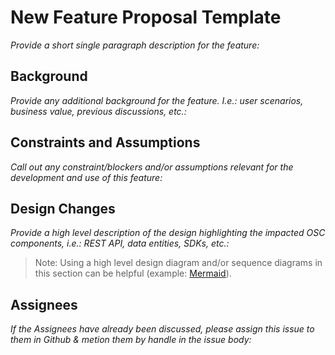 # New Feature Proposal Template

_Provide a short single paragraph description for the feature:_

## Background

_Provide any additional background for the feature. I.e.: user scenarios, business value, previous discussions, etc.:_

## Constraints and Assumptions

_Call out any constraint/blockers and/or assumptions relevant for the development and use of this feature:_

## Design Changes

_Provide a high level description of the design highlighting the impacted OSC components, i.e.: REST API, data entities, SDKs, etc.:_

> Note: Using a high level design diagram and/or sequence diagrams in this section can be helpful (example: [Mermaid](https://mermaid-js.github.io/mermaid/#/)).

## Assignees

_If the Assignees have already been discussed, please assign this issue to them in Github & metion them by handle in the issue body:_
